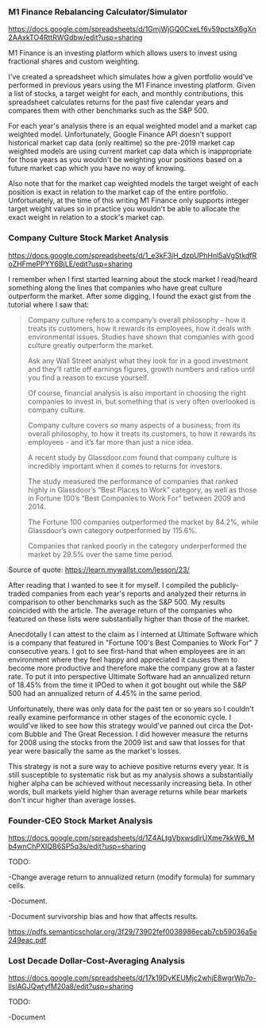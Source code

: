 ### M1 Finance Rebalancing Calculator/Simulator

https://docs.google.com/spreadsheets/d/1GmjWjGQ0CxeLf6v59pctsX6gXn2AAxkTO4RttRWGdbw/edit?usp=sharing

M1 Finance is an investing platform which allows users to invest using fractional shares and custom weighting.

I've created a spreadsheet which simulates how a given portfolio would've performed in previous years using the M1 Finance investing platform. Given a list of stocks, a target weight for each, and monthly contributions, this spreadsheet calculates returns for the past five calendar years and compares them with other benchmarks such as the S&P 500.

For each year's analysis there is an equal weighted model and a market cap weighted model. Unfortunately, Google Finance API doesn't support historical market cap data (only realtime) so the pre-2019 market cap weighted models are using current market cap data which is inappropriate for those years as you wouldn't be weighting your positions based on a future market cap which you have no way of knowing. 

Also note that for the market cap weighted models the target weight of each position is exact in relation to the market cap of the entire portfolio. Unfortunately, at the time of this writing M1 Finance only supports integer target weight values so in practice you wouldn't be able to allocate the exact weight in relation to a stock's market cap.


### Company Culture Stock Market Analysis

https://docs.google.com/spreadsheets/d/1_e3kF3jH_dzpUPhHnl5aVgStkdfRoZHFmePPYY6BjLE/edit?usp=sharing

I remember when I first started learning about the stock market I read/heard something along the lines that companies who have great culture outperform the market. After some digging, I found the exact gist from the tutorial where I saw that:

>Company culture refers to a company’s overall philosophy - how it treats its customers, how it rewards its employees, how it deals with environmental issues. Studies have shown that companies with good culture greatly outperform the market.
>
>Ask any Wall Street analyst what they look for in a good investment and they’ll rattle off earnings figures, growth numbers and ratios until you find a reason to excuse yourself.
>
>Of course, financial analysis is also important in choosing the right companies to invest in, but something that is very often overlooked is company culture.
>
>Company culture covers so many aspects of a business; from its overall philosophy, to how it treats its customers, to how it rewards its employees - and it’s far more than just a nice idea.
>
>A recent study by Glassdoor.com found that company culture is incredibly important when it comes to returns for investors.
>
>The study measured the performance of companies that ranked highly in Glassdoor’s “Best Places to Work” category, as well as those in Fortune 100’s “Best Companies to Work For” between 2009 and 2014.
>
>The Fortune 100 companies outperformed the market by 84.2%, while Glassdoor’s own category outperformed by 115.6%.
>
>Companies that ranked poorly in the category underperformed the market by 29.5% over the same time period.

Source of quote: https://learn.mywallst.com/lesson/23/

After reading that I wanted to see it for myself. I compiled the publicly-traded companies from each year's reports and analyzed their returns in comparison to other benchmarks such as the S&P 500. My results coincided with the article. The average return of the companies who featured on these lists were substantially higher than those of the market.

Anecdotally I can attest to the claim as I interned at Ultimate Software which is a company that featured in "Fortune 100's Best Companies to Work For" 7 consecutive years. I got to see first-hand that when employees are in an environment where they feel happy and appreciated it causes them to become more productive and therefore make the company grow at a faster rate. To put it into perspective Ultimate Software had an annualized return of 18.45% from the time it IPOed to when it got bought out while the S&P 500 had an annualized return of 4.45% in the same period.

Unfortunately, there was only data for the past ten or so years so I couldn't really examine performance in other stages of the economic cycle. I would've liked to see how this strategy would've panned out circa the Dot-com Bubble and The Great Recession. I did however measure the returns for 2008 using the stocks from the 2009 list and saw that losses for that year were basically the same as the market's losses.

This strategy is not a sure way to achieve positive returns every year. It is still susceptible to systematic risk but as my analysis shows a substantially higher alpha can be achieved without necessarily increasing beta. In other words, bull markets yield higher than average returns while bear markets don't incur higher than average losses.


### Founder-CEO Stock Market Analysis

https://docs.google.com/spreadsheets/d/1Z4ALtgVbxwsdlrUXme7kkW6_Mb4wnChPXIQB6SP5q3s/edit?usp=sharing

TODO:

  -Change average return to annualized return (modify formula) for summary cells.	
  
  -Document.
  
  -Document survivorship bias and how that affects results.

https://pdfs.semanticscholar.org/3f29/73902fef0038986ecab7cb59036a5e249eac.pdf


### Lost Decade Dollar-Cost-Averaging Analysis

https://docs.google.com/spreadsheets/d/17k19DyKEUMjc2whjE8wgrWp7o-llslAGJQwtyfM20a8/edit?usp=sharing

TODO:
  
  -Document
 

